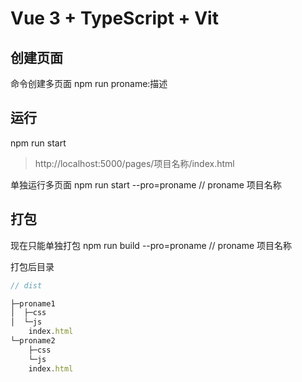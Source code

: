 # Vue 3 + TypeScript + Vit
## 创建页面
命令创建多页面
npm run proname:描述

## 运行
npm run start
> http://localhost:5000/pages/项目名称/index.html

单独运行多页面
npm run start --pro=proname // proname 项目名称

## 打包
现在只能单独打包
npm run build --pro=proname // proname 项目名称

打包后目录
```js
// dist

├─proname1
│  ├─css
│  └─js
    index.html
└─proname2
    ├─css
    └─js
    index.html
```
